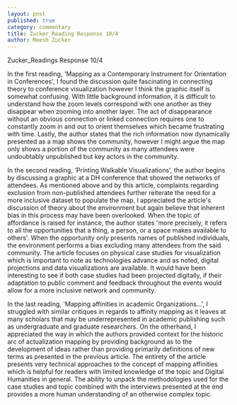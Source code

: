 ```yaml
---
layout: post
published: true
category: commentary
title: Zucker_Reading Response 10/4
author: Meesh Zucker
---
```

Zucker_Readings Response 10/4

In the first reading, 'Mapping as a Contemporary Instrument for Orientation in Conferences', I found the discussion quite fascinating in connecting theory to conference visualization however I think the graphic itself is somewhat confusing. With little background information, it is difficult to understand how the zoom levels correspond with one another as they disappear when zooming into another layer. The act of disappearance without an obvious connection or linked connection requires one to constantly zoom in and out to orient themselves which became frustrating with time. Lastly, the author states that the rich information now dynamically presented as a map shows the community, however I might argue the map only shows a portion of the community as many attendees were undoubtably unpublished but key actors in the community.

In the second reading, 'Printing Walkable Visualizations', the author begins by discussing a graphic at a DH conference that showed the networks of attendees. As mentioned above and by this article, complaints regarding exclusion from non-published attendees further reiterate the need for a more inclusive dataset to populate the map. I appreciated the article's discussion of theory about the environment but again believe that inherent bias in this process may have been overlooked. When the topic of affordance is raised for instance, the author states 'more precisely, it refers to all the opportunities that a thing, a person, or a space makes available to others'. When the opportunity only presents names of published individuals, the environment performs a bias excluding many attendees from the said community. The article focuses on physical case studies for visualization which is important to note as technologies advance and as noted, digital projections and data visualizations are available. It would have been interesting to see if both case studies had been projected digitally, if their adaptation to public comment and feedback throughout the events would allow for a more inclusive network and community.

In the last reading, 'Mapping affinities in academic Organizations...', I struggled with similar critiques in regards to affinity mapping as it leaves at many scholars that may be underrepresented in academic publishing such as undergraduate and graduate researchers. On the otherhand, I appreciated the way in which the authors provided context for the historic arc of actualization mapping by providing background as to the development of ideas rather than providing primarily definitions of new terms as presented in the previous article. The entirety of the article presents very technical approaches to the concept of mapping affinities which is helpful for readers with limited knowledge of the topic and Digital Humanities in general. The ability to unpack the methodologies used for the case studies and topic combined with the interviews presented at the end provides a more human understanding of an otherwise complex topic.